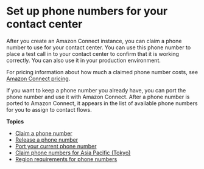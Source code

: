# Set up phone numbers for your contact center<a name="contact-center-phone-number"></a>

After you create an Amazon Connect instance, you can claim a phone number to use for your contact center\. You can use this phone number to place a test call in to your contact center to confirm that it is working correctly\. You can also use it in your production environment\.

For pricing information about how much a claimed phone number costs, see [Amazon Connect pricing](https://aws.amazon.com/connect/pricing/)\.

If you want to keep a phone number you already have, you can port the phone number and use it with Amazon Connect\. After a phone number is ported to Amazon Connect, it appears in the list of available phone numbers for you to assign to contact flows\.

**Topics**
+ [Claim a phone number](claim-phone-number.md)
+ [Release a phone number](release-phone-number.md)
+ [Port your current phone number](port-phone-number.md)
+ [Claim phone numbers for Asia Pacific \(Tokyo\)](connect-tokyo-region.md)
+ [Region requirements for phone numbers](phone-number-requirements.md)